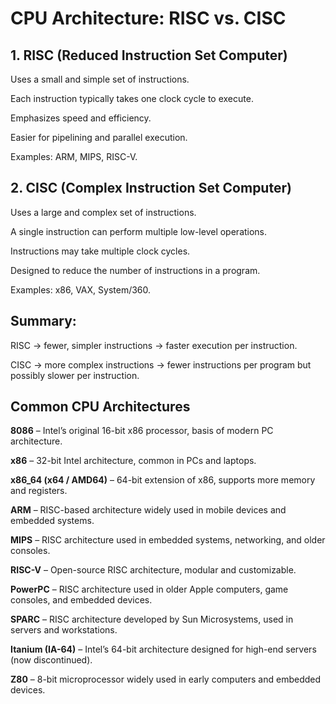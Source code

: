 # CPU Architecture: RISC vs. CISC
## 1. RISC (Reduced Instruction Set Computer)

Uses a small and simple set of instructions.

Each instruction typically takes one clock cycle to execute.

Emphasizes speed and efficiency.

Easier for pipelining and parallel execution.

Examples: ARM, MIPS, RISC-V.

## 2. CISC (Complex Instruction Set Computer)

Uses a large and complex set of instructions.

A single instruction can perform multiple low-level operations.

Instructions may take multiple clock cycles.

Designed to reduce the number of instructions in a program.

Examples: x86, VAX, System/360.

## Summary:

RISC → fewer, simpler instructions → faster execution per instruction.

CISC → more complex instructions → fewer instructions per program but possibly slower per instruction.

## Common CPU Architectures
**8086** – Intel’s original 16-bit x86 processor, basis of modern PC architecture.

**x86** – 32-bit Intel architecture, common in PCs and laptops.

**x86_64 (x64 / AMD64)** – 64-bit extension of x86, supports more memory and registers.

**ARM** – RISC-based architecture widely used in mobile devices and embedded systems.

**MIPS** – RISC architecture used in embedded systems, networking, and older consoles.

**RISC-V** – Open-source RISC architecture, modular and customizable.

**PowerPC** – RISC architecture used in older Apple computers, game consoles, and embedded devices.

**SPARC** – RISC architecture developed by Sun Microsystems, used in servers and workstations.

**Itanium (IA-64)** – Intel’s 64-bit architecture designed for high-end servers (now discontinued).

**Z80** – 8-bit microprocessor widely used in early computers and embedded devices.


